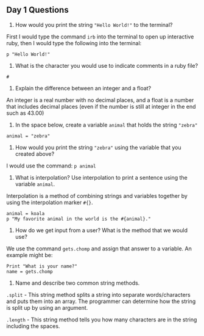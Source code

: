 ## Day 1 Questions

1. How would you print the string `"Hello World!"` to the terminal?

First I would type the command `irb` into the terminal to open up interactive ruby, then I would type the following into the terminal:

`p "Hello World!"`

1. What is the character you would use to indicate comments in a ruby file?

`#`

1. Explain the difference between an integer and a float?

An integer is a real number with no decimal places, and a float is a number that includes decimal places (even if the number is still at integer in the end such as 43.00)

1. In the space below, create a variable `animal` that holds the string
`"zebra"`

`animal = "zebra"`


1. How would you print the string `"zebra"` using the variable that you created above?

I would use the command:
`p animal`

1. What is interpolation? Use interpolation to print a sentence using the variable `animal`.

Interpolation is a method of combining strings and variables together by using the interpolation marker `#{}`.

```
animal = koala
p "My favorite animal in the world is the #{animal}."
```

1. How do we get input from a user? What is the method that we would use?

We use the command `gets.chomp` and assign that answer to a variable. An example might be:
```
Print "What is your name?"
name = gets.chomp
```

1. Name and describe two common string methods.

`.split` - This string method splits a string into separate words/characters and puts them into an array. The programmer can determine how the string is split up by using an argument.

`.length` - This string method tells you how many characters are in the string including the spaces.
